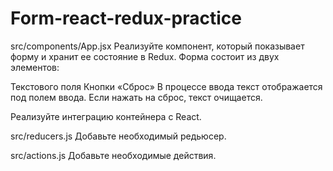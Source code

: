 # Form-react-redux-practice

src/components/App.jsx
Реализуйте компонент, который показывает форму и хранит ее состояние в Redux. Форма состоит из двух элементов:

Текстового поля
Кнопки «Сброс»
В процессе ввода текст отображается под полем ввода. Если нажать на сброс, текст очищается.

Реализуйте интеграцию контейнера с React.

src/reducers.js
Добавьте необходимый редьюсер.

src/actions.js
Добавьте необходимые действия.
